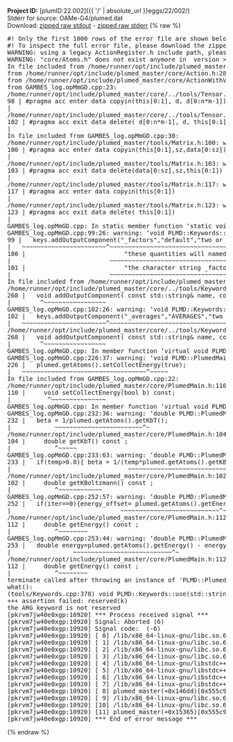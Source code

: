 **Project ID:** [plumID:22.002]({{ '/' | absolute_url }}eggs/22/002/)  
Stderr for source:  OAMe-G4/plumed.dat   
Download: [zipped raw stdout](plumed.dat.plumed_master.stdout.txt.zip) - [zipped raw stderr](plumed.dat.plumed_master.stderr.txt.zip) 
{% raw %}
<pre>
#! Only the first 1000 rows of the error file are shown below
#! To inspect the full error file, please download the zipped raw stderr file above
WARNING: using a legacy ActionRegister.h include path, please use <<#include "core/ActionRegister.h">>
WARNING: "core/Atoms.h" does not exist anymore in  version >=2.10, you should change your code.
In file included from /home/runner/opt/include/plumed_master/core/../tools/Tools.h:27,
from /home/runner/opt/include/plumed_master/core/Action.h:28,
from /home/runner/opt/include/plumed_master/core/ActionWithValue.h:25,
from GAMBES_log.opMmGD.cpp:23:
/home/runner/opt/include/plumed_master/core/../tools/Tensor.h:98: warning: ignoring ‘#pragma acc enter’ [-Wunknown-pragmas]
98 | #pragma acc enter data copyin(this[0:1], d, d[0:n*m-1])
|
/home/runner/opt/include/plumed_master/core/../tools/Tensor.h:102: warning: ignoring ‘#pragma acc exit’ [-Wunknown-pragmas]
102 | #pragma acc exit data delete( d[0:n*m-1], d, this[0:1])
|
In file included from GAMBES_log.opMmGD.cpp:30:
/home/runner/opt/include/plumed_master/tools/Matrix.h:100: warning: ignoring ‘#pragma acc enter’ [-Wunknown-pragmas]
100 | #pragma acc enter data copyin(this[0:1],sz,data[0:sz])
|
/home/runner/opt/include/plumed_master/tools/Matrix.h:103: warning: ignoring ‘#pragma acc exit’ [-Wunknown-pragmas]
103 | #pragma acc exit data delete(data[0:sz],sz,this[0:1])
|
/home/runner/opt/include/plumed_master/tools/Matrix.h:117: warning: ignoring ‘#pragma acc enter’ [-Wunknown-pragmas]
117 | #pragma acc enter data copyin(this[0:1])
|
/home/runner/opt/include/plumed_master/tools/Matrix.h:123: warning: ignoring ‘#pragma acc exit’ [-Wunknown-pragmas]
123 | #pragma acc exit data delete( this[0:1])
|
GAMBES_log.opMmGD.cpp: In static member function ‘static void PLMD::bias::GAMBESL::registerKeywords(PLMD::Keywords&)’:
GAMBES_log.opMmGD.cpp:99:26: warning: ‘void PLMD::Keywords::addOutputComponent(const std::string&, const std::string&, const std::string&)’ is deprecated: Use addOutputComponent with four argument and specify valid types for value from scalar/vector/matrix/grid [-Wdeprecated-declarations]
99 |   keys.addOutputComponent("_factors","default","two or more weighing factors for bias"
|   ~~~~~~~~~~~~~~~~~~~~~~~^~~~~~~~~~~~~~~~~~~~~~~~~~~~~~~~~~~~~~~~~~~~~~~~~~~~~~~~~~~~~
100 |                           "these quantities will named with  the gaussian number followed by "
|                           ~~~~~~~~~~~~~~~~~~~~~~~~~~~~~~~~~~~~~~~~~~~~~~~~~~~~~~~~~~~~~~~~~~~~
101 |                           "the character string _factors. These quantities tell the user the value of the factor ");
|                           ~~~~~~~~~~~~~~~~~~~~~~~~~~~~~~~~~~~~~~~~~~~~~~~~~~~~~~~~~~~~~~~~~~~~~~~~~~~~~~~~~~~~~~~~~
In file included from /home/runner/opt/include/plumed_master/core/Action.h:27:
/home/runner/opt/include/plumed_master/core/../tools/Keywords.h:268:8: note: declared here
268 |   void addOutputComponent( const std::string& name, const std::string& key, const std::string& descr );
|        ^~~~~~~~~~~~~~~~~~
GAMBES_log.opMmGD.cpp:102:26: warning: ‘void PLMD::Keywords::addOutputComponent(const std::string&, const std::string&, const std::string&)’ is deprecated: Use addOutputComponent with four argument and specify valid types for value from scalar/vector/matrix/grid [-Wdeprecated-declarations]
102 |   keys.addOutputComponent("_averages","AVERAGES","two or more the averages");
|   ~~~~~~~~~~~~~~~~~~~~~~~^~~~~~~~~~~~~~~~~~~~~~~~~~~~~~~~~~~~~~~~~~~~~~~~~~~
/home/runner/opt/include/plumed_master/core/../tools/Keywords.h:268:8: note: declared here
268 |   void addOutputComponent( const std::string& name, const std::string& key, const std::string& descr );
|        ^~~~~~~~~~~~~~~~~~
GAMBES_log.opMmGD.cpp: In member function ‘virtual void PLMD::bias::GAMBESL::prepare()’:
GAMBES_log.opMmGD.cpp:226:37: warning: ‘void PLMD::PlumedMain::DeprecatedAtoms::setCollectEnergy(bool) const’ is deprecated [-Wdeprecated-declarations]
226 |   plumed.getAtoms().setCollectEnergy(true);
|   ~~~~~~~~~~~~~~~~~~~~~~~~~~~~~~~~~~^~~~~~
In file included from GAMBES_log.opMmGD.cpp:22:
/home/runner/opt/include/plumed_master/core/PlumedMain.h:110:10: note: declared here
110 |     void setCollectEnergy(bool b) const;
|          ^~~~~~~~~~~~~~~~
GAMBES_log.opMmGD.cpp: In member function ‘virtual void PLMD::bias::GAMBESL::calculate()’:
GAMBES_log.opMmGD.cpp:232:36: warning: ‘double PLMD::PlumedMain::DeprecatedAtoms::getKbT() const’ is deprecated: Use Action::getkBT() N.B. this function also reads the TEMP keyword from the input for you. [-Wdeprecated-declarations]
232 |   beta = 1/plumed.getAtoms().getKbT();
|            ~~~~~~~~~~~~~~~~~~~~~~~~^~
/home/runner/opt/include/plumed_master/core/PlumedMain.h:104:12: note: declared here
104 |     double getKbT() const ;
|            ^~~~~~
GAMBES_log.opMmGD.cpp:233:63: warning: ‘double PLMD::PlumedMain::DeprecatedAtoms::getKBoltzmann() const’ is deprecated: Use Action::getKBoltzmann(). [-Wdeprecated-declarations]
233 |   if(temp>0.0){ beta = 1/(temp*plumed.getAtoms().getKBoltzmann()) ; }
|                                ~~~~~~~~~~~~~~~~~~~~~~~~~~~~~~~^~
/home/runner/opt/include/plumed_master/core/PlumedMain.h:102:12: note: declared here
102 |     double getKBoltzmann() const ;
|            ^~~~~~~~~~~~~
GAMBES_log.opMmGD.cpp:252:57: warning: ‘double PLMD::PlumedMain::DeprecatedAtoms::getEnergy() const’ is deprecated [-Wdeprecated-declarations]
252 |   if(iter==0){energy_offset= plumed.getAtoms().getEnergy();}
|                              ~~~~~~~~~~~~~~~~~~~~~~~~~~~^~
/home/runner/opt/include/plumed_master/core/PlumedMain.h:112:12: note: declared here
112 |     double getEnergy() const ;
|            ^~~~~~~~~
GAMBES_log.opMmGD.cpp:253:44: warning: ‘double PLMD::PlumedMain::DeprecatedAtoms::getEnergy() const’ is deprecated [-Wdeprecated-declarations]
253 |   double energy=plumed.getAtoms().getEnergy() - energy_offset;
|                 ~~~~~~~~~~~~~~~~~~~~~~~~~~~^~
/home/runner/opt/include/plumed_master/core/PlumedMain.h:112:12: note: declared here
112 |     double getEnergy() const ;
|            ^~~~~~~~~
terminate called after throwing an instance of 'PLMD::Plumed::ExceptionError'
what():
(tools/Keywords.cpp:378) void PLMD::Keywords::use(std::string_view)
+++ assertion failed: reserved(k)
the ARG keyword is not reserved
[pkrvm7jw40e0xgp:10920] *** Process received signal ***
[pkrvm7jw40e0xgp:10920] Signal: Aborted (6)
[pkrvm7jw40e0xgp:10920] Signal code:  (-6)
[pkrvm7jw40e0xgp:10920] [ 0] /lib/x86_64-linux-gnu/libc.so.6(+0x45330)[0x7fe344845330]
[pkrvm7jw40e0xgp:10920] [ 1] /lib/x86_64-linux-gnu/libc.so.6(pthread_kill+0x11c)[0x7fe34489eb2c]
[pkrvm7jw40e0xgp:10920] [ 2] /lib/x86_64-linux-gnu/libc.so.6(gsignal+0x1e)[0x7fe34484527e]
[pkrvm7jw40e0xgp:10920] [ 3] /lib/x86_64-linux-gnu/libc.so.6(abort+0xdf)[0x7fe3448288ff]
[pkrvm7jw40e0xgp:10920] [ 4] /lib/x86_64-linux-gnu/libstdc++.so.6(+0xa5ff5)[0x7fe344ca5ff5]
[pkrvm7jw40e0xgp:10920] [ 5] /lib/x86_64-linux-gnu/libstdc++.so.6(+0xbb0da)[0x7fe344cbb0da]
[pkrvm7jw40e0xgp:10920] [ 6] /lib/x86_64-linux-gnu/libstdc++.so.6(_ZSt10unexpectedv+0x0)[0x7fe344ca5a55]
[pkrvm7jw40e0xgp:10920] [ 7] /lib/x86_64-linux-gnu/libstdc++.so.6(+0xa5a6f)[0x7fe344ca5a6f]
[pkrvm7jw40e0xgp:10920] [ 8] plumed_master(+0x146dd)[0x555c9b8ff6dd]
[pkrvm7jw40e0xgp:10920] [ 9] /lib/x86_64-linux-gnu/libc.so.6(+0x2a1ca)[0x7fe34482a1ca]
[pkrvm7jw40e0xgp:10920] [10] /lib/x86_64-linux-gnu/libc.so.6(__libc_start_main+0x8b)[0x7fe34482a28b]
[pkrvm7jw40e0xgp:10920] [11] plumed_master(+0x15365)[0x555c9b900365]
[pkrvm7jw40e0xgp:10920] *** End of error message ***
</pre>
{% endraw %}
